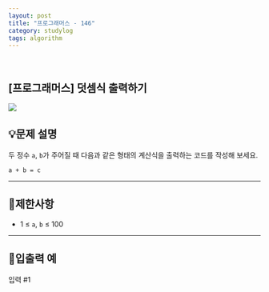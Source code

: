 ```yaml
---
layout: post
title: "프로그래머스 - 146"
category: studylog
tags: algorithm
---
```


<br>

## [프로그래머스] 덧셈식 출력하기


![](https://velog.velcdn.com/images/dlsdud9098/post/e1464da6-734f-4172-a5d3-8df73b71a328/image.png)


## 💡문제 설명






두 정수 `a`, `b`가 주어질 때 다음과 같은 형태의 계산식을 출력하는 코드를 작성해 보세요.




```
a + b = c
```




---
## 🚫제한사항




- 1 ≤ `a`, `b` ≤ 100




---
## 🔢입출력 예








입력 #1




```
